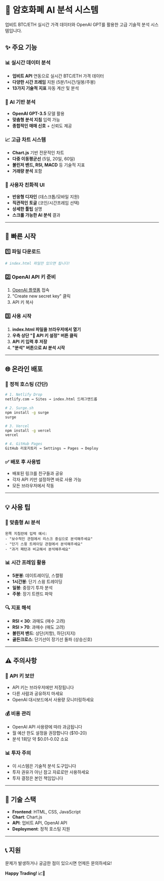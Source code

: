 # 🚀 암호화폐 AI 분석 시스템

업비트 BTC/ETH 실시간 가격 데이터와 OpenAI GPT를 활용한 고급 기술적 분석 시스템입니다.

## ✨ **주요 기능**

### 📊 **실시간 데이터 분석**
- **업비트 API** 연동으로 실시간 BTC/ETH 가격 데이터
- **다양한 시간 프레임** 지원 (5분/1시간/일봉/주봉)
- **13가지 기술적 지표** 자동 계산 및 분석

### 🤖 **AI 기반 분석**
- **OpenAI GPT-3.5** 모델 활용
- **맞춤형 분석 지침** 입력 가능
- **종합적인 매매 신호** + 신뢰도 제공

### 📈 **고급 차트 시스템**
- **Chart.js** 기반 전문적인 차트
- **다중 이동평균선** (5일, 20일, 60일)
- **볼린저 밴드, RSI, MACD** 등 기술적 지표
- **거래량 분석** 포함

### 🎯 **사용자 친화적 UI**
- **반응형 디자인** (데스크톱/모바일 지원)
- **직관적인 토글** (코인/시간프레임 선택)
- **상세한 툴팁** 설명
- **스크롤 가능한 AI 분석** 결과

---

## 🚀 **빠른 시작**

### 1️⃣ **파일 다운로드**
```bash
# index.html 파일만 있으면 됩니다!
```

### 2️⃣ **OpenAI API 키 준비**
1. [OpenAI 플랫폼](https://platform.openai.com/api-keys) 접속
2. "Create new secret key" 클릭
3. API 키 복사

### 3️⃣ **사용 시작**
1. **index.html 파일을 브라우저에서 열기**
2. **우측 상단 "🔑 API 키 설정" 버튼 클릭**
3. **API 키 입력 후 저장**
4. **"분석" 버튼으로 AI 분석 시작**

---

## 🌐 **온라인 배포**

### 📁 **정적 호스팅 (간단)**
```bash
# 1. Netlify Drop
netlify.com → Sites → index.html 드래그앤드롭

# 2. Surge.sh
npm install -g surge
surge

# 3. Vercel
npm install -g vercel
vercel

# 4. GitHub Pages
GitHub 리포지토리 → Settings → Pages → Deploy
```

### ✅ **배포 후 사용법**
- 배포된 링크를 친구들과 공유
- 각자 API 키만 설정하면 바로 사용 가능
- 모든 브라우저에서 작동

---

## 💡 **사용 팁**

### 🎯 **맞춤형 AI 분석**
```
왼쪽 지침란에 입력 예시:
- "보수적인 관점에서 리스크 중심으로 분석해주세요"
- "단기 스윙 트레이딩 관점에서 분석해주세요"
- "과거 패턴과 비교해서 분석해주세요"
```

### 📊 **시간 프레임 활용**
- **5분봉**: 데이트레이딩, 스캘핑
- **1시간봉**: 단기 스윙 트레이딩
- **일봉**: 중장기 투자 분석
- **주봉**: 장기 트렌드 파악

### 🔍 **지표 해석**
- **RSI < 30**: 과매도 (매수 고려)
- **RSI > 70**: 과매수 (매도 고려)
- **볼린저 밴드**: 상단(저항), 하단(지지)
- **골든크로스**: 단기선이 장기선 돌파 (상승신호)

---

## ⚠️ **주의사항**

### 🔐 **API 키 보안**
- API 키는 브라우저에만 저장됩니다
- 다른 사람과 공유하지 마세요
- OpenAI 대시보드에서 사용량 모니터링하세요

### 💰 **비용 관리**
- OpenAI API 사용량에 따라 과금됩니다
- 월 예산 한도 설정을 권장합니다 ($10-20)
- 분석 1회당 약 $0.01-0.02 소요

### 📊 **투자 주의**
- 이 시스템은 기술적 분석 도구입니다
- 투자 권유가 아닌 참고 자료로만 사용하세요
- 투자 결정은 본인 책임입니다

---

## 🔧 **기술 스택**

- **Frontend**: HTML, CSS, JavaScript
- **Chart**: Chart.js
- **API**: 업비트 API, OpenAI API
- **Deployment**: 정적 호스팅 지원

---

## 📞 **지원**

문제가 발생하거나 궁금한 점이 있으시면 언제든 문의하세요!

**Happy Trading! 📈🚀** 